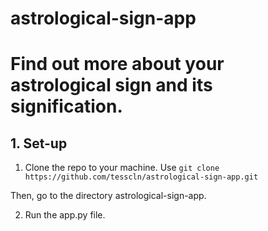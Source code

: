 # astrological-sign-app
# Find out more about your astrological sign and its signification.

## 1. Set-up

1. Clone the repo to your machine. 
Use ```git clone https://github.com/tesscln/astrological-sign-app.git ```

Then, go to the directory astrological-sign-app.

2. Run the app.py file.
